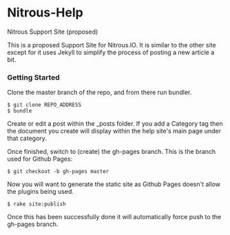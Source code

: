 Nitrous-Help
============

Nitrous Support Site (proposed)

This is a proposed Support Site for Nitrous.IO. It is similar to the other site except for it uses Jekyll to simplify the process of posting a new article a bit.

### Getting Started

Clone the master branch of the repo, and from there run bundler.

    $ git clone REPO_ADDRESS
    $ bundle

Create or edit a post within the _posts folder. If you add a Category tag then the document you create will display within the help site's main page under that category.

Once finished, switch to (create) the gh-pages branch. This is the branch used for Github Pages:

    $ git checkout -b gh-pages master

Now you will want to generate the static site as Github Pages doesn't allow the plugins being used.

    $ rake site:publish
    
Once this has been successfully done it will automatically force push to the gh-pages branch.

